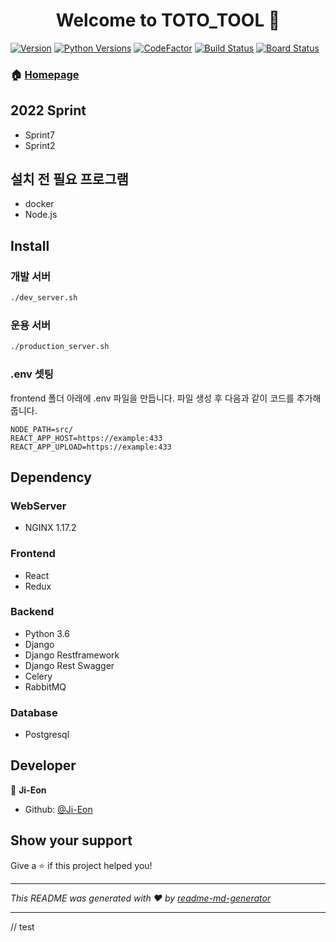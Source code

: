 <h1 align="center">Welcome to TOTO_TOOL 👋</h1>

[![Version](https://img.shields.io/badge/version-1.0-blue.svg?cacheSeconds=2592000)]()
[![Python Versions](https://img.shields.io/badge/python-3.7-blue.svg)](https://www.python.org/downloads/release/python-370/)
[![CodeFactor](https://www.codefactor.io/repository/github/min-ki/rcdm_tools/badge?s=1973f080bb4c4f6932de6142a774a4ae56089322)](https://www.codefactor.io/repository/github/min-ki/rcdm_tools)
[![Build Status](https://dev.azure.com/cslee99/Web%20RCDM%20Tool/_apis/build/status/min-ki.RCDM_TOOLS?branchName=master)](https://dev.azure.com/cslee99/Web%20RCDM%20Tool/_build/latest?definitionId=1&branchName=master)
[![Board Status](https://dev.azure.com/cslee99/dae65aee-aa43-493d-8c77-9c61d99822cf/f12645bc-edb3-4796-b550-b368f1575c80/_apis/work/boardbadge/74803fec-30e3-4f82-a217-b4b156a24e27?columnOptions=1)](https://dev.azure.com/cslee99/dae65aee-aa43-493d-8c77-9c61d99822cf/_boards/board/t/f12645bc-edb3-4796-b550-b368f1575c80/Microsoft.RequirementCategory/)

### 🏠 [Homepage](https://covid-all.org)



## 2022 Sprint
- Sprint7
- Sprint2
## 설치 전 필요 프로그램
- docker
- Node.js

## Install
### 개발 서버
```sh
./dev_server.sh
```
### 운용 서버
```sh
./production_server.sh
```

### .env 셋팅
frontend 폴더 아래에 .env 파일을 만듭니다. 파일 생성 후 다음과 같이 코드를 추가해줍니다.
```
NODE_PATH=src/
REACT_APP_HOST=https://example:433
REACT_APP_UPLOAD=https://example:433
```
## Dependency

### WebServer
- NGINX 1.17.2

### Frontend

- React
- Redux

### Backend

- Python 3.6
- Django
- Django Restframework
- Django Rest Swagger
- Celery
- RabbitMQ

### Database
- Postgresql

## Developer

👤 **Ji-Eon**

* Github: [@Ji-Eon](https://github.com/Ji-Eon)

## Show your support

Give a ⭐️ if this project helped you!

***
_This README was generated with ❤️ by [readme-md-generator](https://github.com/kefranabg/readme-md-generator)_
***

// test